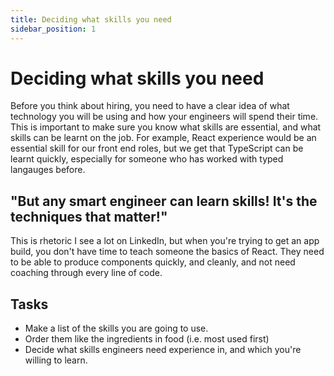 ```yaml
---
title: Deciding what skills you need
sidebar_position: 1
---
```


# Deciding what skills you need

Before you think about hiring, you need to have a clear idea of what technology you will be using and how your engineers will spend their time. This is important to make sure you know what skills are essential, and what skills can be learnt on the job. For example, React experience would be an essential skill for our front end roles, but we get that TypeScript can be learnt quickly, especially for someone who has worked with typed langauges before.

## "But any smart engineer can learn skills! It's the techniques that matter!"

This is rhetoric I see a lot on LinkedIn, but when you're trying to get an app build, you don't have time to teach someone the basics of React. They need to be able to produce components quickly, and cleanly, and not need coaching through every line of code.

## Tasks

- Make a list of the skills you are going to use.
- Order them like the ingredients in food (i.e. most used first)
- Decide what skills engineers need experience in, and which you're willing to learn.
